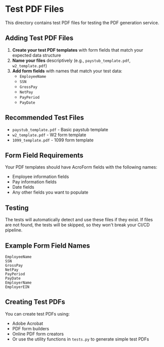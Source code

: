 # Test PDF Files

This directory contains test PDF files for testing the PDF generation service.

## Adding Test PDF Files

1. **Create your test PDF templates** with form fields that match your expected data structure
2. **Name your files** descriptively (e.g., `paystub_template.pdf`, `w2_template.pdf`)
3. **Add form fields** with names that match your test data:
   - `EmployeeName`
   - `SSN`
   - `GrossPay`
   - `NetPay`
   - `PayPeriod`
   - `PayDate`

## Recommended Test Files

- `paystub_template.pdf` - Basic paystub template
- `w2_template.pdf` - W2 form template
- `1099_template.pdf` - 1099 form template

## Form Field Requirements

Your PDF templates should have AcroForm fields with the following names:
- Employee information fields
- Pay information fields
- Date fields
- Any other fields you want to populate

## Testing

The tests will automatically detect and use these files if they exist. If files are not found, the tests will be skipped, so they won't break your CI/CD pipeline.

## Example Form Field Names

```
EmployeeName
SSN
GrossPay
NetPay
PayPeriod
PayDate
EmployerName
EmployerEIN
```

## Creating Test PDFs

You can create test PDFs using:
- Adobe Acrobat
- PDF form builders
- Online PDF form creators
- Or use the utility functions in `tests.py` to generate simple test PDFs 